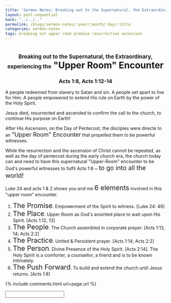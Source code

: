 ```yaml
---
title: 'Sermon Notes: Breaking out to the Supernatural, the Extraordinary, experiencing the "Upper Room" Encounter'
layout: post-sequential
back: "../../.."
permalink: /blogs/sermon-notes/:year/:month/:day/:title
categories: sermon-notes
tags: breaking out upper room promise resurrection ascension
---
```


<style>
    h1, h3{
        text-align: center;
    }
</style>

# <span style="font-size:60%;">Breaking out to the Supernatural, the Extraordinary, experiencing the</span> "Upper Room" Encounter

### <span class="timestamp">Acts 1:8, Acts 1:12-14</span>

A people redeemed from slavery to Satan and sin. A people set apart to live for Him. A people empowered to extend His rule on Earth by the power of the Holy Spirit. 

Jesus died, resurrected and ascended to confirm the call to the church, to continue His purpose on Earth!

After His Ascension, on the Day of Pentecost, the disciples were directe to an <span style="font-size:130%;">"Upper Room" Encounter</span> that propelled them to be powerful witnesses.

While the resurrection and the ascension of Christ cannot be repeated, as well as the day of pentecost during the early church era, the church today can and need to have this supernatural "Upper-Room" encounter to be God's powerful witnesses to fulfil Acts 1:8 ~ <span style="font-size:140%;">to go into all the world!</span>

Luke 24 and acts 1 & 2 shows you and me <span style="font-size:150%;">6 elements</span> involved in this "upper room" encounter.

1. <span style="font-size:150%;">The Promise</span>. Empowerment of the Spirit to witness. [Luke 24: 49]
1. <span style="font-size:150%;">The Place</span>. Upper Room as God's anointed place to wait upon His Spirit. [Acts 1:12, 13]
1. <span style="font-size:150%;">The People</span>. The Church assembled in corporate prayer. [Acts 1:13, 14; Acts 2:2]
1. <span style="font-size:150%;">The Practice</span>. United & Persistent prayer. [Acts 1:14; Acts 2:2]
1. <span style="font-size:150%;">The Person</span>. Divine Presence of the Holy Spirit. [Acts 2:14]. The Holy Spirit is a comforter, a counsellor, a friend and is to be known intimately.
1. <span style="font-size:150%;">The Push Forward</span>. To build and extend the church until Jesus returns. [Acts 1:8]




<!--
<span class='disable-selection' ondblclick="this.innerHTML=''">&lt;<b>REDACTED</b>&gt;</span>
-->
{% include comments.html url=page.url %}

<input id="password-input" type="password" class="text-secret" onkeyup="unlock()" autocomplete="off">

<span class="disable-selection" id="truth" style="display:none;"><br><span style="font-size:120%;">Sunday</span><br> today i noticed how much i was happy stimming, and it carried on througout praise & worship, still doing a bit now, and i'm still joyful, to be in this presence of God. Towards the end of praise & worship, God spoke through Ps. Foo, that He will forgive and bring healing when I forgive. There was truly one person that I really hated: myself. I needed to forgive myself for my past self, my past self that bottled everything up, my past self that hated myself for being/not being what others thought of me. But God said He will bring healing. Thank You God, for truly giving me a sign, for reminding me that the best healing exists through You, and You alone.<br><br><span style="font-size:120%;">Cell Group</span><br> </span>
